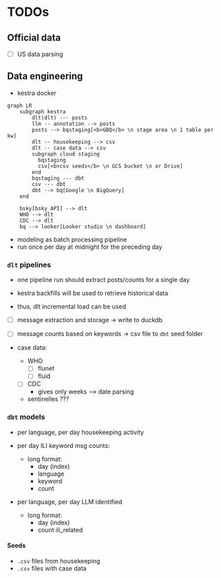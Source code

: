 

# TODOs

## Official data

- [ ] US data parsing

## Data engineering

- kestra docker

``` mermaid
graph LR
    subgraph kestra 
        dlt(dlt) --- posts
        llm -- annotation --> posts
        posts --> bqstaging[<b>GBQ</b> \n stage area \n 1 table per kw]
        dlt -- housekeeping --> csv
        dlt -- case data --> csv
        subgraph cloud staging
          bqstaging
          csv[<b>csv seeds</b> \n GCS bucket \n or Drive]
        end
        bqstaging --- dbt
        csv --- dbt
        dbt --> bq[Google \n BigQuery]
    end

    bsky[bsky API] --> dlt
    WHO --> dlt
    CDC --> dlt
    bq --> looker[Looker studio \n dashboard]
```

- modeling as batch processing pipeline
- run once per day at midnight for the preceding day

### `dlt` pipelines

- one pipeline run should extract posts/counts for a single day

- kestra backfills will be used to retrieve historical data

- thus, dlt incremental load can be used

- [ ] message extraction and storage -\> write to duckdb

- [ ] message counts based on keywords -\> csv file to `dbt` seed folder

- case data:

  - WHO
    - [ ] flunet
    - [ ] fluid
  - [ ] CDC
    - gives only weeks –\> date parsing
  - sentinelles ???

### `dbt` models

- per language, per day housekeeping activity

- per day ILI keyword msg counts:

  - long format:
    - day (index)
    - language
    - keyword
    - count

- per language, per day LLM identified

  - long format:
    - day (index)
    - count ili_related

#### Seeds

- `.csv` files from housekeeping
- `.csv` files with case data

